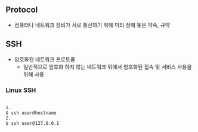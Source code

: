 ## Protocol
+ 컴퓨터나 네트워크 장비가 서로 통신하기 위해 미리 정해 놓은 약속, 규약

## SSH
+ 암호화된 네트워크 프로토콜
	+ 일반적으로 암호화 하지 않는 네트워크 위에서 암호화된 접속 및 서비스 사용을 위해 사용

### Linux SSH
<pre>
<code>
1.
$ ssh user@hostname
2.
$ ssh user@127.0.0.1
</code>
</pre>


